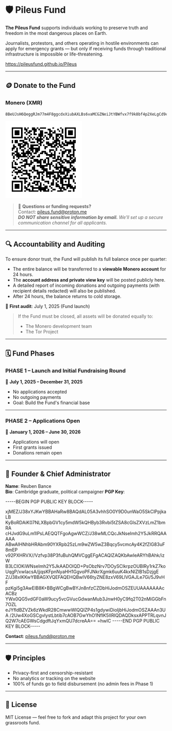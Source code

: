 # 🛡️ Pileus Fund

**The Pileus Fund** supports individuals working to preserve truth and freedom in the most dangerous places on Earth.

Journalists, protestors, and others operating in hostile environments can apply for emergency grants — but only if receiving funds through traditional infrastructure is impossible or life-threatening.

https://pileusfund.github.io/Pileus

---

## 🪙 Donate to the Fund

### Monero (XMR)
```
8BeUJsH6QeggRJm77m4F8ggcdxXiubAXLBs6vaMCGZNeiJtYBWfvx7f9k8bf4p2XeLgCd9cn2Si62EVvDQRpzXDR1ty1Co7
```

![Monero QR](monero-qr.png)

> 💬 **Questions or funding requests?**  
> Contact: [pileus.fund@proton.me](mailto:pileus.fund@proton.me)  
> _**DO NOT share sensitive information by email.** We’ll set up a secure communication channel for all applicants._

---

## 🔍 Accountability and Auditing

To ensure donor trust, the Fund will publish its full balance once per quarter:

- The entire balance will be transferred to a **viewable Monero account** for 24 hours.
- The **account address and private view key** will be posted publicly here.
- A detailed report of incoming donations and outgoing payments (with recipient details redacted) will also be published.
- After 24 hours, the balance returns to cold storage.

📅 **First audit**: July 1, 2025 (Fund launch)

> If the Fund must be closed, all assets will be donated equally to:
> - The Monero development team
> - The Tor Project

---

## 🗓️ Fund Phases

### **PHASE 1 – Launch and Initial Fundraising Round**

📆 **July 1, 2025 – December 31, 2025**

- No applications accepted
- No outgoing payments
- Goal: Build the Fund's financial base

---

### **PHASE 2 – Applications Open**

📆 **January 1, 2026 – June 30, 2026**

- Applications will open
- First grants issued
- Donations remain open

---

## 👤 Founder & Chief Administrator

**Name**: Reuben Bance  
**Bio**: Cambridge graduate, political campaigner
**PGP Key**: 

-----BEGIN PGP PUBLIC KEY BLOCK-----

xjMEZ/J38xYJKwYBBAHaRw8BAQdAL05A3vhhSO0Y9D0unWaO5SkClPpjkaLB
KyBoRDAiK07NLXBpbGV1cy5mdW5kQHByb3Rvbi5tZSA8cGlsZXVzLmZ1bmRA
cHJvdG9uLm1lPsLAEQQTFgoAgwWCZ/J38wMLCQcJkNseImh2Y5JkRRQAAAAA
ABwAIHNhbHRAbm90YXRpb25zLm9wZW5wZ3Bqcy5vcmcAy4K2fZlG83uF8mEP
v92PXHRVX//Vzfvp38P3fuBuhQMVCggEFgACAQIZAQKbAwIeARYhBAhk/izW
B3LCIOKiWNseImh2Y5JkAADOIQD+PsObzNrv7DOySClkrpzOUBlRy1rkZ7ko
UqgP/xwIacsA/jjqsKFpnNyaHH1GgvoPFJNkrXgmk6uuK4kxNIZIB1sDzjgE
Z/J38xIKKwYBBAGXVQEFAQEHQBwIV66tyZNE8zxV69LlVGAJLe7Gi/5J9vHF
pzKgi5g3AwEIB8K+BBgWCgBwBYJn8nfzCZDbHiJodmOSZEUUAAAAAAAcACBz
YWx0QG5vdGF0aW9ucy5vcGVucGdwanMub3JnwH0yC9fq2T02nMiGGbFn7OZL
eJYfldBZVZk6zWkdR28CmwwWIQQIZP4s1gdywiDioljbHiJodmOSZAAAn3UA
/2Uw4XoGSCgvlystLbtib7cAOB7GwYhO1NfIK5IIRIQDAQDksxAPPTRLqvnJ
Q2W7cAEGWsCdgdftJqYxmQU7dcreAA==
=hwIC
-----END PGP PUBLIC KEY BLOCK-----

**Contact**: pileus.fund@proton.me

---

## 🛡️ Principles

- Privacy-first and censorship-resistant
- No analytics or tracking on the website
- 100% of funds go to field disbursement (no admin fees in Phase 1)

---

## 📜 License

MIT License — feel free to fork and adapt this project for your own grassroots fund.
